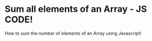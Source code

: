 # Sum all elements of an Array - JS CODE!
How to sum the number of elements of an Array using Javascript!
